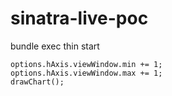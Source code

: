 # sinatra-live-poc

bundle exec thin start


```
options.hAxis.viewWindow.min += 1;
options.hAxis.viewWindow.max += 1;
drawChart();
```
